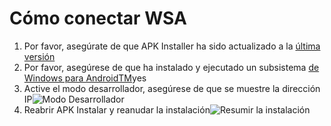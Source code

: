 # Cómo conectar WSA
1. Por favor, asegúrate de que APK Installer ha sido actualizado a la [última versión](https://www.microsoft.com/store/productId/9P2JFQ43FPPG "APK Installer")
2. Por favor, asegúrese de que ha instalado y ejecutado un subsistema [de Windows para AndroidTM](https://www.microsoft.com/store/productId/9P3395VX91NR)yes
3. Active el modo desarrollador, asegúrese de que se muestre la dirección IP![Modo Desarrollador](https://raw.githubusercontent.com/Paving-Base/APK-Installer/screenshots/Documents/Tutorials/How%20To%20Connect%20WSA/Images/Snipaste_2022-10-02_19-02-09.png)
4. Reabrir APK Instalar y reanudar la instalación![Resumir la instalación](https://raw.githubusercontent.com/Paving-Base/APK-Installer/screenshots/Documents/Tutorials/How%20To%20Connect%20WSA/Images/Snipaste_2022-10-02_17-34-04.png)
